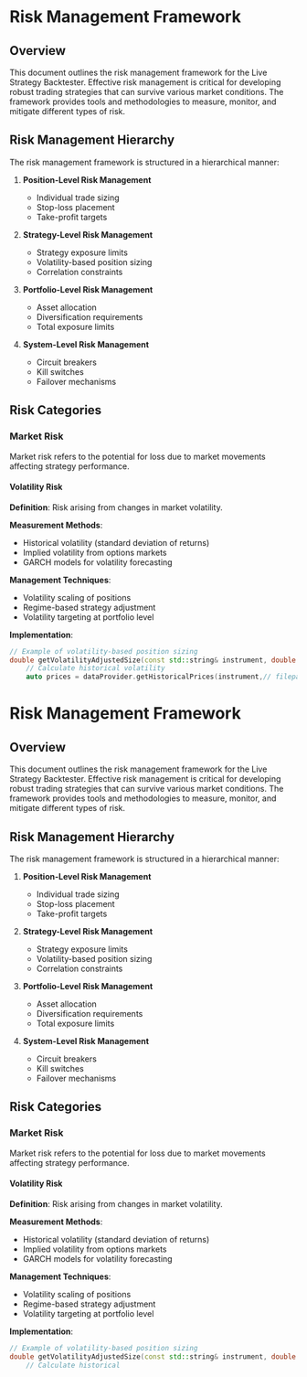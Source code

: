# Risk Management Framework

## Overview

This document outlines the risk management framework for the Live Strategy Backtester. Effective risk management is critical for developing robust trading strategies that can survive various market conditions. The framework provides tools and methodologies to measure, monitor, and mitigate different types of risk.

## Risk Management Hierarchy

The risk management framework is structured in a hierarchical manner:

1. **Position-Level Risk Management**

   - Individual trade sizing
   - Stop-loss placement
   - Take-profit targets

2. **Strategy-Level Risk Management**

   - Strategy exposure limits
   - Volatility-based position sizing
   - Correlation constraints

3. **Portfolio-Level Risk Management**

   - Asset allocation
   - Diversification requirements
   - Total exposure limits

4. **System-Level Risk Management**
   - Circuit breakers
   - Kill switches
   - Failover mechanisms

## Risk Categories

### Market Risk

Market risk refers to the potential for loss due to market movements affecting strategy performance.

#### Volatility Risk

**Definition**: Risk arising from changes in market volatility.

**Measurement Methods**:

- Historical volatility (standard deviation of returns)
- Implied volatility from options markets
- GARCH models for volatility forecasting

**Management Techniques**:

- Volatility scaling of positions
- Regime-based strategy adjustment
- Volatility targeting at portfolio level

**Implementation**:

```cpp
// Example of volatility-based position sizing
double getVolatilityAdjustedSize(const std::string& instrument, double baseSize) {
    // Calculate historical volatility
    auto prices = dataProvider.getHistoricalPrices(instrument,// filepath: c:\Users\91829\Desktop\Project\Live_Strategy_Backtester\doc\financial\risk_management_framework.md

```
# Risk Management Framework

## Overview

This document outlines the risk management framework for the Live Strategy Backtester. Effective risk management is critical for developing robust trading strategies that can survive various market conditions. The framework provides tools and methodologies to measure, monitor, and mitigate different types of risk.

## Risk Management Hierarchy

The risk management framework is structured in a hierarchical manner:

1. **Position-Level Risk Management**
   - Individual trade sizing
   - Stop-loss placement
   - Take-profit targets

2. **Strategy-Level Risk Management**
   - Strategy exposure limits
   - Volatility-based position sizing
   - Correlation constraints

3. **Portfolio-Level Risk Management**
   - Asset allocation
   - Diversification requirements
   - Total exposure limits

4. **System-Level Risk Management**
   - Circuit breakers
   - Kill switches
   - Failover mechanisms

## Risk Categories

### Market Risk

Market risk refers to the potential for loss due to market movements affecting strategy performance.

#### Volatility Risk

**Definition**: Risk arising from changes in market volatility.

**Measurement Methods**:
- Historical volatility (standard deviation of returns)
- Implied volatility from options markets
- GARCH models for volatility forecasting

**Management Techniques**:
- Volatility scaling of positions
- Regime-based strategy adjustment
- Volatility targeting at portfolio level

**Implementation**:

```cpp
// Example of volatility-based position sizing
double getVolatilityAdjustedSize(const std::string& instrument, double baseSize) {
    // Calculate historical
```

